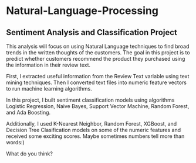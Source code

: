 # Natural-Language-Processing

## Sentiment Analysis and Classification Project

This analysis will focus on using Natural Language techniques to find broad trends in the written thoughts of the customers. The goal in this project is to predict whether customers recommend the product they purchased using the information in their review text.

First, I extracted useful information from the Review Text variable using text mining techniques. Then I converted text files into numeric feature vectors to run machine learning algorithms.

In this project, I built sentiment classification models using algorithms Logistic Regression, Naive Bayes, Support Vector Machine, Random Forest, and Ada Boosting.

Additionally, I used K-Nearest Neighbor, Random Forest, XGBoost, and Decision Tree Clasification models on some of the numeric features and received some exciting scores. Maybe sometimes numbers tell more than words:)  

What do you think?
